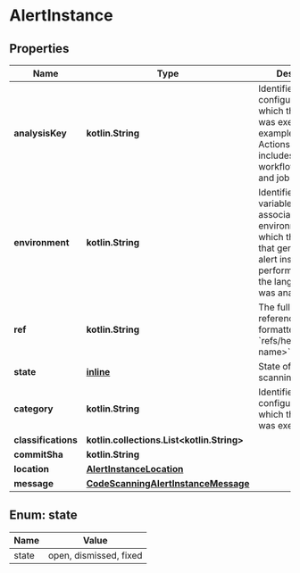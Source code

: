 
# AlertInstance

## Properties
Name | Type | Description | Notes
------------ | ------------- | ------------- | -------------
**analysisKey** | **kotlin.String** | Identifies the configuration under which the analysis was executed. For example, in GitHub Actions this includes the workflow filename and job name. | 
**environment** | **kotlin.String** | Identifies the variable values associated with the environment in which the analysis that generated this alert instance was performed, such as the language that was analyzed. | 
**ref** | **kotlin.String** | The full Git reference, formatted as &#x60;refs/heads/&lt;branch name&gt;&#x60;. | 
**state** | [**inline**](#State) | State of a code scanning alert. | 
**category** | **kotlin.String** | Identifies the configuration under which the analysis was executed. |  [optional]
**classifications** | **kotlin.collections.List&lt;kotlin.String&gt;** |  |  [optional]
**commitSha** | **kotlin.String** |  |  [optional]
**location** | [**AlertInstanceLocation**](AlertInstanceLocation.md) |  |  [optional]
**message** | [**CodeScanningAlertInstanceMessage**](CodeScanningAlertInstanceMessage.md) |  |  [optional]


<a id="State"></a>
## Enum: state
Name | Value
---- | -----
state | open, dismissed, fixed



